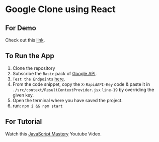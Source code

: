 # Google Clone using React


## For Demo 
  Check out this [link](https://googleclone-reactjs.netlify.app/).


## To Run the App 
1. Clone the repository
2. Subscribe the `Basic` pack of [Google API](https://rapidapi.com/standingapi-standingapi-default/api/1mdb-data-searching/pricing).
3. `Test the Endpoints` [here](https://rapidapi.com/standingapi-standingapi-default/api/1mdb-data-searching/).
4. From the code snippet, copy the `X-RapidAPI-Key` code & paste it in `./src/context/ResultContextProvider.jsx` `line-19` by overriding the given key.
5. Open the terminal where you have saved the project.
6. run: 
  `npm i && npm start` 


## For Tutorial
Watch this [JavaScript Mastery](https://youtu.be/NDbruK1fzG8) Youtube Video.
